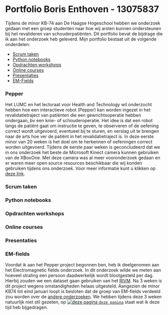 Portfolio Boris Enthoven - 13075837
============================
Tijdens de minor KB-74 aan De Haagse Hogeschool hebben we onderzoek gedaan met een groep studenten naar hoe wij arsten kunnen ondersteunen bij het revalideren van schouderpatiënten. Dit portfolio bevat de bijdrage die ik aan het onderzoek heb geleverd. Mijn portfolio bestaat uit de volgende onderdelen:
* [Scrum taken](https://github.com/BorisEnthovenSchool/KB74PortfolioBoris/blob/master/README.md#scrum-taken)
* [Python notebooks](https://github.com/BorisEnthovenSchool/KB74PortfolioBoris/blob/master/README.md#python-notebooks)
* [Opdrachten workshops](https://github.com/BorisEnthovenSchool/KB74PortfolioBoris/blob/master/README.md#opdrachten-workshops)
* [Online courses](https://github.com/BorisEnthovenSchool/KB74PortfolioBoris/blob/master/README.md#online-courses)
* [Presentaties](https://github.com/BorisEnthovenSchool/KB74PortfolioBoris/blob/master/README.md#presentaties)
* [EM-Fields](https://github.com/BorisEnthovenSchool/KB74PortfolioBoris/blob/master/README.md#em-fields)


### Pepper
Het LUMC en het lectoraat voor Health and Technology wil onderzocht hebben hoe een interactieve robot (Pepper) kan worden ingezet in het revalidatietraject van patiënten die een gewrichtsoperatie hebben ondergaan, bv een knie- of schouderoperatie. Het idee is dat een robot langs de patiënt gaat om instructie te geven, te observeren of de oefening correct wordt uitgevoerd, eventueel bij te sturen, en verslag uit te brengen naar de arts hoe ver de patiënt in het revalidatietraject is. In deze eerste minor van 20 weken is het doel om te herkennen of oefeningen correct worden uitgevoerd. Tijdens de eerste paar weken is geconcludeerd dat we in ons onderzoek het beste de Microsoft Kinect camera kunnen gebruiken van de XBoxOne. Met deze camera was al meer vooronderzoek gedaan en er waren meer open source resources beschikbaar die wij konden gebruiken tijdens ons onderzoek. Voor meer informatie kunt u klikken op [deze link](https://kb74.github.io/pepper/).


### Scrum taken

### Python notebooks

### Opdrachten workshops

### Online courses

### Presentaties

### EM-fields
Voordat ik aan het Pepper project begonnen ben, heb ik deelgenomen aan het Electromagnetic fields onderzoek. In dit onderzoek wilde we meten aan hoeveel straling een persoon daadwerkelijk wordt blootgesteld per dag. Hierbij zouden we een dataset gaan gebruiken van het [RIVM](http://www.rivm.nl/Onderwerpen/E/Elektromagnetische_Velden). Na 3 weken is dit project wegens omstandigheden helaas uitgesteld. Aangezien de minor KB74 tot eind januari loopt is besloten dat de groep van EM-fields verdeeld zou worden over de [andere onderzoeken](https://kb74.github.io/). We hebben tijdens deze 3 weken natuurlijk niet stil gezeten, op [![deze pagina](https://placehold.it/15/f03c15/000000?text=+) `deze pagina`](https://github.com/BorisEnthovenSchool/KB74PortfolioBoris/blob/master/README.md#em-fields) staat wat ik deze tijd heb bijgedragen.
